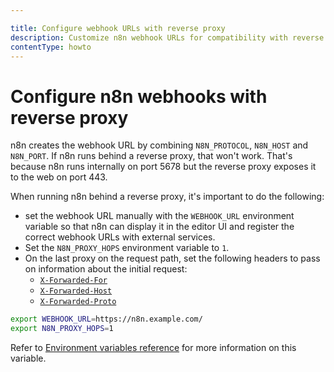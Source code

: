 ```yaml
---

title: Configure webhook URLs with reverse proxy
description: Customize n8n webhook URLs for compatibility with reverse proxy setups.
contentType: howto
---
```


# Configure n8n webhooks with reverse proxy

n8n creates the webhook URL by combining `N8N_PROTOCOL`, `N8N_HOST` and `N8N_PORT`. If n8n runs behind a reverse proxy, that won't work. That's because n8n runs internally on port 5678 but the reverse proxy exposes it to the web on port 443.

When running n8n behind a reverse proxy, it's important to do the following:

* set the webhook URL manually with the `WEBHOOK_URL` environment variable so that n8n can  display it in the editor UI and register the correct webhook URLs with external services.
* Set the `N8N_PROXY_HOPS` environment variable to `1`.
* On the last proxy on the request path, set the following headers to pass on information about the initial request:
    * [`X-Forwarded-For`](https://developer.mozilla.org/en-US/docs/Web/HTTP/Reference/Headers/X-Forwarded-For)
    * [`X-Forwarded-Host`](https://developer.mozilla.org/en-US/docs/Web/HTTP/Reference/Headers/X-Forwarded-Host)
    * [`X-Forwarded-Proto`](https://developer.mozilla.org/en-US/docs/Web/HTTP/Reference/Headers/X-Forwarded-Proto)

```bash
export WEBHOOK_URL=https://n8n.example.com/
export N8N_PROXY_HOPS=1
```
Refer to [Environment variables reference](/hosting/configuration/environment-variables/endpoints.md) for more information on this variable.
